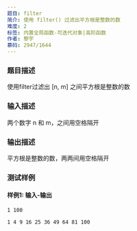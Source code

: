 ```yaml
---
题目: filter
简介: 使用 filter() 过滤出平方根是整数的数
难度: 2
标签: 内置全局函数-可迭代对象|高阶函数
作者: 黎宇
慕码: 2947/1644
---
```


### 题目描述

使用filter过滤出 [n, m] 之间平方根是整数的数

### 输入描述

两个数字 n 和 m，之间用空格隔开

### 输出描述

平方根是整数的数，两两间用空格隔开

### 测试样例

#### 样例1: 输入-输出

```
1 100
```

```
1 4 9 16 25 36 49 64 81 100
```

